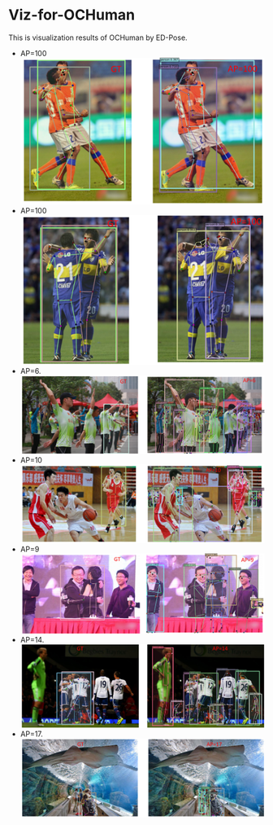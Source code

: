 # Viz-for-OCHuman
This is visualization results of OCHuman by ED-Pose.
* AP=100
![1](./1.JPG)
* AP=100
![2](./2.JPG)
* AP=6.
![3](./3.JPG)
* AP=10
![4](./4.JPG)
* AP=9
![5](./5.JPG)
* AP=14.
![6](./6.JPG)
* AP=17.
![7](./7.JPG)
